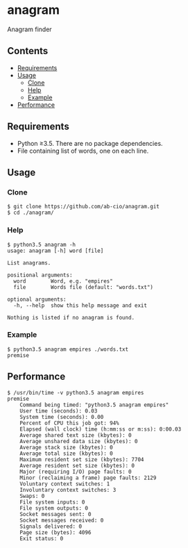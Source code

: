 # anagram
Anagram finder

## Contents
- [Requirements](#requirements)
- [Usage](#usage)
    - [Clone](#clone)
    - [Help](#help)
    - [Example](#example)
- [Performance](#performance)

## Requirements
* Python ≥3.5. There are no package dependencies.
* File containing list of words, one on each line.

## Usage

### Clone
    $ git clone https://github.com/ab-cio/anagram.git
    $ cd ./anagram/

### Help
	$ python3.5 anagram -h
	usage: anagram [-h] word [file]
	
	List anagrams.
	
	positional arguments:
	  word        Word, e.g. "empires"
	  file        Words file (default: "words.txt")
	
	optional arguments:
	  -h, --help  show this help message and exit
	
	Nothing is listed if no anagram is found.
	
### Example
    $ python3.5 anagram empires ./words.txt
    premise

## Performance

	$ /usr/bin/time -v python3.5 anagram empires
	premise
		Command being timed: "python3.5 anagram empires"
		User time (seconds): 0.03
		System time (seconds): 0.00
		Percent of CPU this job got: 94%
		Elapsed (wall clock) time (h:mm:ss or m:ss): 0:00.03
		Average shared text size (kbytes): 0
		Average unshared data size (kbytes): 0
		Average stack size (kbytes): 0
		Average total size (kbytes): 0
		Maximum resident set size (kbytes): 7704
		Average resident set size (kbytes): 0
		Major (requiring I/O) page faults: 0
		Minor (reclaiming a frame) page faults: 2129
		Voluntary context switches: 1
		Involuntary context switches: 3
		Swaps: 0
		File system inputs: 0
		File system outputs: 0
		Socket messages sent: 0
		Socket messages received: 0
		Signals delivered: 0
		Page size (bytes): 4096
		Exit status: 0
